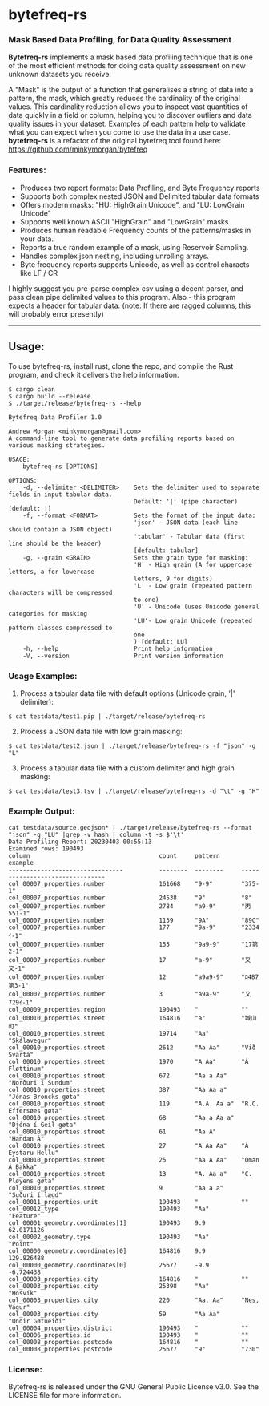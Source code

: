 # bytefreq-rs 
### Mask Based Data Profiling, for Data Quality Assessment
**Bytefreq-rs** implements a mask based data profiling technique that is one of the most efficient methods for doing data quality assessment on new unknown datasets you receive.

A "Mask" is the output of a function that generalises a string of data into a pattern, the mask, which greatly reduces the cardinality of the original values. This cardinality reduction allows you to inspect vast quantities of data quickly in a field or column, helping you to discover outliers and data quality issues in your dataset. Examples of each pattern help to validate what you can expect when you come to use the data in a use case. **bytefreq-rs** is a refactor of the original bytefreq tool found here: https://github.com/minkymorgan/bytefreq
### Features:
- Produces two report formats: Data Profiling, and Byte Frequency reports 
- Supports both complex nested JSON and Delimited tabular data formats 
- Offers modern masks: "HU: HighGrain Unicode", and "LU: LowGrain Unicode"
- Supports well known ASCII "HighGrain" and "LowGrain" masks 
- Produces human readable Frequency counts of the patterns/masks in your data.
- Reports a true random example of a mask, using Reservoir Sampling. 
- Handles complex json nesting, including unrolling arrays. 
- Byte frequency reports supports Unicode, as well as control characts like LF / CR

I highly suggest you pre-parse complex csv using a decent parser, and pass clean pipe delimited values to this program. Also - this program expects a header for tabular data. (note: If there are ragged columns, this will probably error presently)

------
## Usage:


To use bytefreq-rs, install rust, clone the repo, and compile the Rust program, and check it delivers the help information.

```
$ cargo clean
$ cargo build --release
$ ./target/release/bytefreq-rs --help

Bytefreq Data Profiler 1.0

Andrew Morgan <minkymorgan@gmail.com>
A command-line tool to generate data profiling reports based on various masking strategies.

USAGE:
    bytefreq-rs [OPTIONS]

OPTIONS:
    -d, --delimiter <DELIMITER>    Sets the delimiter used to separate fields in input tabular data.
                                   Default: '|' (pipe character) [default: |]
    -f, --format <FORMAT>          Sets the format of the input data:
                                   'json' - JSON data (each line should contain a JSON object)
                                   'tabular' - Tabular data (first line should be the header)
                                   [default: tabular]
    -g, --grain <GRAIN>            Sets the grain type for masking:
                                   'H' - High grain (A for uppercase letters, a for lowercase
                                   letters, 9 for digits)
                                   'L' - Low grain (repeated pattern characters will be compressed
                                   to one)
                                   'U' - Unicode (uses Unicode general categories for masking
                                   'LU'- Low grain Unicode (repeated pattern classes compressed to
                                   one
                                   ) [default: LU]
    -h, --help                     Print help information
    -V, --version                  Print version information
```
### Usage Examples:

1. Process a tabular data file with default options (Unicode grain, '|' delimiter):
```
$ cat testdata/test1.pip | ./target/release/bytefreq-rs
```
2. Process a JSON data file with low grain masking:
```
$ cat testdata/test2.json | ./target/release/bytefreq-rs -f "json" -g "L"
```
3. Process a tabular data file with a custom delimiter and high grain masking:
```
$ cat testdata/test3.tsv | ./target/release/bytefreq-rs -d "\t" -g "H"
```
### Example Output:

```
cat testdata/source.geojson* | ./target/release/bytefreq-rs --format "json" -g "LU" |grep -v hash | column -t -s $'\t'
Data Profiling Report: 20230403 00:55:13
Examined rows: 190493
column                                    count     pattern      example                         
--------------------------------          --------  --------     --------------------------------
col_00007_properties.number               161668    "9-9"        "375-1"                         
col_00007_properties.number               24538     "9"          "8"                             
col_00007_properties.number               2784      "a9-9"       "丙551-1"                        
col_00007_properties.number               1139      "9A"         "89C"                           
col_00007_properties.number               177       "9a-9"       "2334ｲ-1"                       
col_00007_properties.number               155       "9a9-9"      "17第2-1"                        
col_00007_properties.number               17        "a-9"        "又又-1"                          
col_00007_properties.number               12        "a9a9-9"     "ﾛ487第3-1"                      
col_00007_properties.number               3         "a9a-9"      "又729ｲ-1"                       
col_00009_properties.region               190493    "            ""                              
col_00010_properties.street               164816    "a"          "城山町"                           
col_00010_properties.street               19714     "Aa"         "Skálavegur"                    
col_00010_properties.street               2612      "Aa Aa"      "Við Svartá"                    
col_00010_properties.street               1970      "A Aa"       "Á Fløttinum"                   
col_00010_properties.street               672       "Aa a Aa"    "Norðuri í Sundum"              
col_00010_properties.street               387       "Aa Aa a"    "Jónas Broncks gøta"            
col_00010_properties.street               119       "A.A. Aa a"  "R.C. Effersøes gøta"           
col_00010_properties.street               68        "Aa a Aa a"  "Djóna í Geil gøta"             
col_00010_properties.street               61        "Aa A"       "Handan Á"                      
col_00010_properties.street               27        "A Aa Aa"    "Á Eystaru Hellu"               
col_00010_properties.street               25        "Aa A Aa"    "Oman Á Bakka"                  
col_00010_properties.street               13        "A. Aa a"    "C. Pløyens gøta"               
col_00010_properties.street               9         "Aa a a"     "Suðuri í lægd"                 
col_00011_properties.unit                 190493    "            ""                              
col_00012_type                            190493    "Aa"         "Feature"                       
col_00001_geometry.coordinates[1]         190493    9.9          62.0171126                      
col_00002_geometry.type                   190493    "Aa"         "Point"                         
col_00000_geometry.coordinates[0]         164816    9.9          129.826488                      
col_00000_geometry.coordinates[0]         25677     -9.9         -6.724438                       
col_00003_properties.city                 164816    "            ""                              
col_00003_properties.city                 25398     "Aa"         "Hósvík"                        
col_00003_properties.city                 220       "Aa, Aa"     "Nes, Vágur"                    
col_00003_properties.city                 59        "Aa Aa"      "Undir Gøtueiði"                
col_00004_properties.district             190493    "            ""                              
col_00006_properties.id                   190493    "            ""                              
col_00008_properties.postcode             164816    "            ""                              
col_00008_properties.postcode             25677     "9"          "730"                           
```


### License:

Bytefreq-rs is released under the GNU General Public License v3.0. 
See the LICENSE file for more information.

